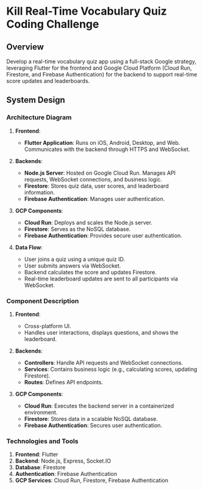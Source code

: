 # Kill Real-Time Vocabulary Quiz Coding Challenge

## Overview

Develop a real-time vocabulary quiz app using a full-stack Google strategy, leveraging Flutter for the frontend and Google Cloud Platform (Cloud Run, Firestore, and Firebase Authentication) for the backend to support real-time score updates and leaderboards.

## System Design

### Architecture Diagram

1. **Frontend**:

   - **Flutter Application**: Runs on iOS, Android, Desktop, and Web. Communicates with the backend through HTTPS and WebSocket.

2. **Backends**:

   - **Node.js Server**: Hosted on Google Cloud Run. Manages API requests, WebSocket connections, and business logic.
   - **Firestore**: Stores quiz data, user scores, and leaderboard information.
   - **Firebase Authentication**: Manages user authentication.

3. **GCP Components**:

   - **Cloud Run**: Deploys and scales the Node.js server.
   - **Firestore**: Serves as the NoSQL database.
   - **Firebase Authentication**: Provides secure user authentication.

4. **Data Flow**:
   - User joins a quiz using a unique quiz ID.
   - User submits answers via WebSocket.
   - Backend calculates the score and updates Firestore.
   - Real-time leaderboard updates are sent to all participants via WebSocket.

### Component Description

1. **Frontend**:

   - Cross-platform UI.
   - Handles user interactions, displays questions, and shows the leaderboard.

2. **Backends**:

   - **Controllers**: Handle API requests and WebSocket connections.
   - **Services**: Contains business logic (e.g., calculating scores, updating Firestore).
   - **Routes**: Defines API endpoints.

3. **GCP Components**:
   - **Cloud Run**: Executes the backend server in a containerized environment.
   - **Firestore**: Stores data in a scalable NoSQL database.
   - **Firebase Authentication**: Secures user authentication.

### Technologies and Tools

1. **Frontend**: Flutter
2. **Backend**: Node.js, Express, Socket.IO
3. **Database**: Firestore
4. **Authentication**: Firebase Authentication
5. **GCP Services**: Cloud Run, Firestore, Firebase Authentication
